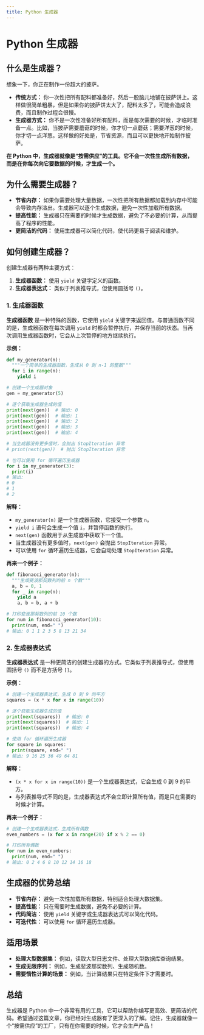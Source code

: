 ```yaml
---
title: Python 生成器
---
```


# Python 生成器

## 什么是生成器？

想象一下，你正在制作一份超大的披萨。

*   **传统方式：** 你一次性把所有配料都准备好，然后一股脑儿地铺在披萨饼上。这样做很简单粗暴，但是如果你的披萨饼太大了，配料太多了，可能会造成浪费，而且制作过程会很慢。
*   **生成器方式：** 你不是一次性准备好所有配料，而是每次需要的时候，才临时准备一点。比如，当披萨需要蘑菇的时候，你才切一点蘑菇；需要洋葱的时候，你才切一点洋葱。这样做的好处是，节省资源，而且可以更快地开始制作披萨。

**在 Python 中，生成器就像是“按需供应”的工具。它不会一次性生成所有数据，而是在你每次向它要数据的时候，才生成一个。**

## 为什么需要生成器？

*   **节省内存：** 如果你需要处理大量数据，一次性把所有数据都加载到内存中可能会导致内存溢出。生成器可以逐个生成数据，避免一次性加载所有数据。
*   **提高性能：** 生成器只在需要的时候才生成数据，避免了不必要的计算，从而提高了程序的性能。
*   **更简洁的代码：** 使用生成器可以简化代码，使代码更易于阅读和维护。

## 如何创建生成器？

创建生成器有两种主要方式：

1.  **生成器函数：** 使用 `yield` 关键字定义的函数。
2.  **生成器表达式：** 类似于列表推导式，但使用圆括号 `()`。

### 1. 生成器函数

**生成器函数** 是一种特殊的函数，它使用 `yield` 关键字来返回值。与普通函数不同的是，生成器函数在每次调用 `yield` 时都会暂停执行，并保存当前的状态。当再次调用生成器函数时，它会从上次暂停的地方继续执行。

**示例：**

```python
def my_generator(n):
  """一个简单的生成器函数，生成从 0 到 n-1 的整数"""
  for i in range(n):
    yield i

# 创建一个生成器对象
gen = my_generator(5)

# 逐个获取生成器生成的值
print(next(gen))  # 输出: 0
print(next(gen))  # 输出: 1
print(next(gen))  # 输出: 2
print(next(gen))  # 输出: 3
print(next(gen))  # 输出: 4

# 当生成器没有更多值时，会抛出 StopIteration 异常
# print(next(gen))  # 抛出 StopIteration 异常

# 也可以使用 for 循环遍历生成器
for i in my_generator(3):
  print(i)
# 输出:
# 0
# 1
# 2
```

**解释：**

*   `my_generator(n)` 是一个生成器函数，它接受一个参数 `n`。
*   `yield i` 语句会生成一个值 `i`，并暂停函数的执行。
*   `next(gen)` 函数用于从生成器中获取下一个值。
*   当生成器没有更多值时，`next(gen)` 会抛出 `StopIteration` 异常。
*   可以使用 `for` 循环遍历生成器，它会自动处理 `StopIteration` 异常。

**再来一个例子：**

```python
def fibonacci_generator(n):
  """生成斐波那契数列的前 n 个数"""
  a, b = 0, 1
  for _ in range(n):
    yield a
    a, b = b, a + b

# 打印斐波那契数列的前 10 个数
for num in fibonacci_generator(10):
  print(num, end=" ")
# 输出: 0 1 1 2 3 5 8 13 21 34
```

### 2. 生成器表达式

**生成器表达式** 是一种更简洁的创建生成器的方式。它类似于列表推导式，但使用圆括号 `()` 而不是方括号 `[]`。

**示例：**

```python
# 创建一个生成器表达式，生成 0 到 9 的平方
squares = (x * x for x in range(10))

# 逐个获取生成器生成的值
print(next(squares))  # 输出: 0
print(next(squares))  # 输出: 1
print(next(squares))  # 输出: 4

# 使用 for 循环遍历生成器
for square in squares:
  print(square, end=" ")
# 输出: 9 16 25 36 49 64 81
```

**解释：**

*   `(x * x for x in range(10))` 是一个生成器表达式，它会生成 0 到 9 的平方。
*   与列表推导式不同的是，生成器表达式不会立即计算所有值，而是只在需要的时候才计算。

**再来一个例子：**

```python
# 创建一个生成器表达式，生成所有偶数
even_numbers = (x for x in range(20) if x % 2 == 0)

# 打印所有偶数
for num in even_numbers:
  print(num, end=" ")
# 输出: 0 2 4 6 8 10 12 14 16 18
```

## 生成器的优势总结

*   **节省内存：** 避免一次性加载所有数据，特别适合处理大数据集。
*   **提高性能：** 只在需要时生成数据，避免不必要的计算。
*   **代码简洁：** 使用 `yield` 关键字或生成器表达式可以简化代码。
*   **可迭代性：** 可以使用 `for` 循环遍历生成器。

## 适用场景

*   **处理大型数据集：** 例如，读取大型日志文件、处理大型数据库查询结果。
*   **生成无限序列：** 例如，生成斐波那契数列、生成随机数。
*   **需要惰性计算的场景：** 例如，当计算结果只在特定条件下才需要时。

## 总结

生成器是 Python 中一个非常有用的工具，它可以帮助你编写更高效、更简洁的代码。希望通过这篇文章，你已经对生成器有了更深入的了解。记住，生成器就像一个“按需供应”的工厂，只有在你需要的时候，它才会生产产品！

